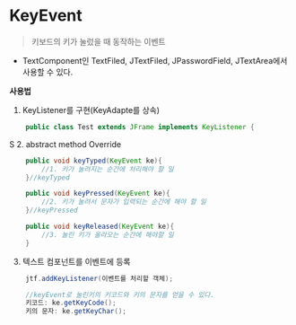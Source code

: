 # KeyEvent
> 키보드의 키가 눌렀을 때 동작하는 이벤트

- TextComponent인 TextFiled, JTextFiled, JPasswordField, JTextArea에서 사용할 수 있다.

**사용법**

1. KeyListener를 구현(KeyAdapte를 상속)
```java
    public class Test extends JFrame implements KeyListener {
```
S
2. abstract method Override
```java
    public void keyTyped(KeyEvent ke){
        //1. 키가 눌려지는 순간에 처리해야 할 일
    }//keyTyped

    public void keyPressed(KeyEvent ke){
        //2. 키가 눌려서 문자가 입력되는 순간에 해야 할 일
    }//keyPressed

    public void keyReleased(KeyEvent ke){
        //3. 눌린 키가 올라오는 순간에 해야할 일
    }
```

3. 텍스트 컴포넌트를 이벤트에 등록
```java
    jtf.addKeyListener(이벤트를 처리할 객체);

    //keyEvent로 눌린키의 키코드와 키의 문자를 얻을 수 있다.
    키코드: ke.getKeyCode();
    키의 문자: ke.getKeyChar();
```